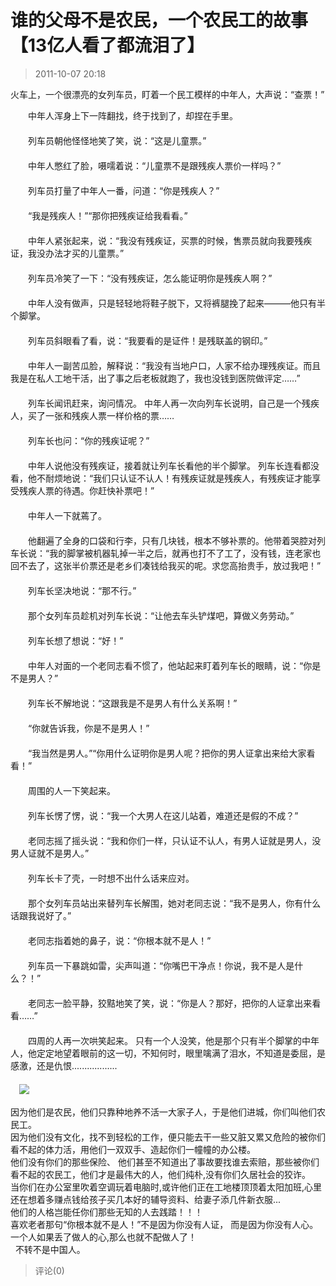 # 谁的父母不是农民，一个农民工的故事【13亿人看了都流泪了】
> 2011-10-07 20:18


火车上，一个很漂亮的女列车员，盯着一个民工模样的中年人，大声说：“查票！”  
  
　　中年人浑身上下一阵翻找，终于找到了，却捏在手里。  
　　  
　　列车员朝他怪怪地笑了笑，说：“这是儿童票。”  
　　  
　　中年人憋红了脸，嗫嚅着说：“儿童票不是跟残疾人票价一样吗？”  
　　  
　　列车员打量了中年人一番，问道：“你是残疾人？”  
　　  
　　“我是残疾人！”“那你把残疾证给我看看。”  
　　  
　　中年人紧张起来，说：“我没有残疾证，买票的时候，售票员就向我要残疾证，我没办法才买的儿童票。”  
　　  
　　列车员冷笑了一下：“没有残疾证，怎么能证明你是残疾人啊？”  
　　  
　　中年人没有做声，只是轻轻地将鞋子脱下，又将裤腿挽了起来———他只有半个脚掌。  
　　  
　　列车员斜眼看了看，说：“我要看的是证件！是残联盖的钢印。”  
　　  
　　中年人一副苦瓜脸，解释说：“我没有当地户口，人家不给办理残疾证。而且我是在私人工地干活，出了事之后老板就跑了，我也没钱到医院做评定……”  
　　  
　　列车长闻讯赶来，询问情况。 中年人再一次向列车长说明，自己是一个残疾人，买了一张和残疾人票一样价格的票……  
　　  
　　列车长也问：“你的残疾证呢？”  
　　  
　　中年人说他没有残疾证，接着就让列车长看他的半个脚掌。 列车长连看都没看，他不耐烦地说：“我们只认证不认人！有残疾证就是残疾人，有残疾证才能享受残疾人票的待遇。你赶快补票吧！”  
　　  
　　中年人一下就蔫了。  
　　  
　　他翻遍了全身的口袋和行李，只有几块钱，根本不够补票的。他带着哭腔对列车长说：“我的脚掌被机器轧掉一半之后，就再也打不了工了，没有钱，连老家也回不去了，这张半价票还是老乡们凑钱给我买的呢。求您高抬贵手，放过我吧！”  
　　  
　　列车长坚决地说：“那不行。”  
　　  
　　那个女列车员趁机对列车长说：“让他去车头铲煤吧，算做义务劳动。”  
　　  
　　列车长想了想说：“好！”  
　　  
　　中年人对面的一个老同志看不惯了，他站起来盯着列车长的眼睛，说：“你是不是男人？”  
　　  
　　列车长不解地说：“这跟我是不是男人有什么关系啊！”  
　　  
　　“你就告诉我，你是不是男人！”  
　　  
　　“我当然是男人。”“你用什么证明你是男人呢？把你的男人证拿出来给大家看看！”  
　　  
　　周围的人一下笑起来。  
　　  
　　列车长愣了愣，说：“我一个大男人在这儿站着，难道还是假的不成？”  
　　  
　　老同志摇了摇头说：“我和你们一样，只认证不认人，有男人证就是男人，没男人证就不是男人。”  
　　  
　　列车长卡了壳，一时想不出什么话来应对。  
　　  
　　那个女列车员站出来替列车长解围，她对老同志说：“我不是男人，你有什么话跟我说好了。”  
　　  
　　老同志指着她的鼻子，说：“你根本就不是人！”  
　　  
　　列车员一下暴跳如雷，尖声叫道：“你嘴巴干净点！你说，我不是人是什么？！”  
　　  
　　老同志一脸平静，狡黠地笑了笑，说：“你是人？那好，把你的人证拿出来看看……”  
　　  
　　四周的人再一次哄笑起来。 只有一个人没笑，他是那个只有半个脚掌的中年人，他定定地望着眼前的这一切，不知何时，眼里噙满了泪水，不知道是委屈，是感激，还是仇恨..................  
　　  
　[![](https://pan.4a1801.life/d/Onedrive-4A1801/%E4%B8%AA%E4%BA%BA%E5%BB%BA%E7%AB%99/assets/Qzone_wyf/Blogs/images/34919139.jpeg)](https://pan.4a1801.life/d/Onedrive-4A1801/%E4%B8%AA%E4%BA%BA%E5%BB%BA%E7%AB%99/assets/Qzone_wyf/Blogs/images/34919139.jpeg)  
  
因为他们是农民，他们只靠种地养不活一大家子人，于是他们进城，你们叫他们农民工。  
因为他们没有文化，找不到轻松的工作，便只能去干一些又脏又累又危险的被你们看不起的体力活，用他们一双双手、造起你们一幢幢的办公楼。  
他们没有你们的那些保险、 他们甚至不知道出了事故要找谁去索赔，那些被你们看不起的农民工，他们才是最伟大的人，他们纯朴,没有你们久居社会的狡诈。  
当你们在办公室里吹着空调玩着电脑时,或许他们正在工地楼顶顶着太阳加班,心里还在想着多赚点钱给孩子买几本好的辅导资料、给妻子添几件新衣服...  
他们的人格岂能任你们那些无知的人去践踏！！！  
喜欢老者那句“你根本就不是人！”不是因为你没有人证， 而是因为你没有人心。一个人如果丢了做人的心,那么也就不配做人了！  
  不转不是中国人。
> 评论(0)

